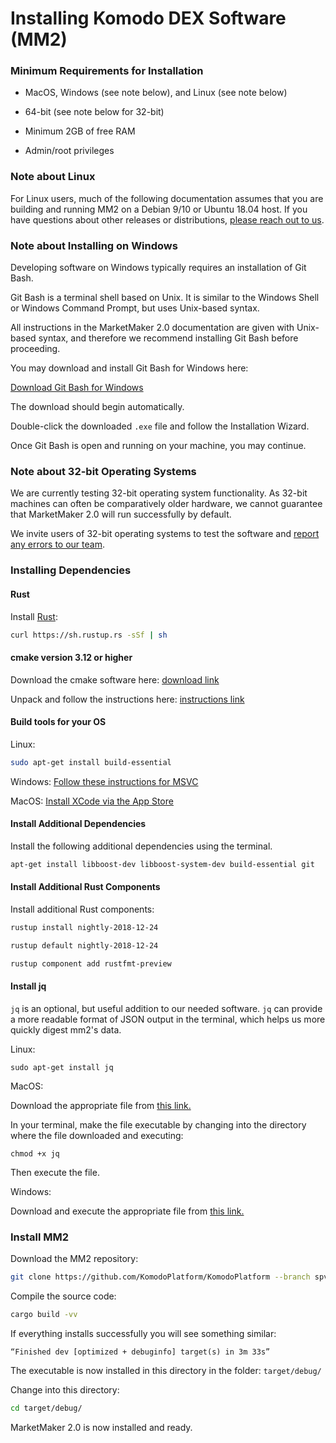 # Installing Komodo DEX Software (MM2)

### Minimum Requirements for Installation

* MacOS, Windows (see note below), and Linux (see note below)

* 64-bit (see note below for 32-bit)

* Minimum 2GB of free RAM 

* Admin/root privileges

### Note about Linux

For Linux users, much of the following documentation assumes that you are building and running MM2 on a Debian 9/10 or Ubuntu 18.04 host. If you have questions about other releases or distributions, [please reach out to us](https://support.komodoplatform.com/support/tickets/new).

### Note about Installing on Windows

Developing software on Windows typically requires an installation of Git Bash.

Git Bash is a terminal shell based on Unix. It is similar to the Windows Shell or Windows Command Prompt, but uses Unix-based syntax.

All instructions in the MarketMaker 2.0 documentation are given with Unix-based syntax, and therefore we recommend installing Git Bash before proceeding. 

You may download and install Git Bash for Windows here:

[Download Git Bash for Windows](https://git-scm.com/download/win)

The download should begin automatically.

Double-click the downloaded `.exe` file and follow the Installation Wizard.

Once Git Bash is open and running on your machine, you may continue.

### Note about 32-bit Operating Systems

We are currently testing 32-bit operating system functionality. As 32-bit machines can often be comparatively older hardware, we cannot guarantee that MarketMaker 2.0 will run successfully by default. 

We invite users of 32-bit operating systems to test the software and [report any errors to our team](https://support.komodoplatform.com/support/tickets/new).

### Installing Dependencies

#### Rust

Install [Rust](https://www.rust-lang.org/tools/install):

```bash
curl https://sh.rustup.rs -sSf | sh
```

#### cmake version 3.12 or higher

Download the cmake software here: [download link](https://cmake.org/download/)

Unpack and follow the instructions here: [instructions link](https://cmake.org/install/)

#### Build tools for your OS

Linux: 

```bash
sudo apt-get install build-essential
```

Windows: [Follow these instructions for MSVC](https://docs.microsoft.com/en-us/cpp/build/vscpp-step-0-installation?view=vs-2017)

MacOS: [Install XCode via the App Store](https://itunes.apple.com/us/app/xcode/id497799835?mt=12)

#### Install Additional Dependencies

Install the following additional dependencies using the terminal.

```bash
apt-get install libboost-dev libboost-system-dev build-essential git
```

#### Install Additional Rust Components

Install additional Rust components:

```bash
rustup install nightly-2018-12-24
```

```bash
rustup default nightly-2018-12-24
```

```bash
rustup component add rustfmt-preview
```

#### Install jq

`jq` is an optional, but useful addition to our needed software. `jq` can provide a more readable format of JSON output in the terminal, which helps us more quickly digest mm2's data.

Linux:

```
sudo apt-get install jq
```

MacOS:

Download the appropriate file from [this link.](https://stedolan.github.io/jq/download/)

In your terminal, make the file executable by changing into the directory where the file downloaded and executing:

```
chmod +x jq
```

Then execute the file.

Windows:

Download and execute the appropriate file from [this link.](https://stedolan.github.io/jq/download/)

### Install MM2

Download the MM2 repository:

```bash
git clone https://github.com/KomodoPlatform/KomodoPlatform --branch spvdex --single-branch && cd KomodoPlatform
```

Compile the source code:

```bash
cargo build -vv
```

If everything installs successfully you will see something similar:

```
“Finished dev [optimized + debuginfo] target(s) in 3m 33s”
```

The executable is now installed in this directory in the folder: `target/debug/`

Change into this directory:

```bash
cd target/debug/
```

MarketMaker 2.0 is now installed and ready.

